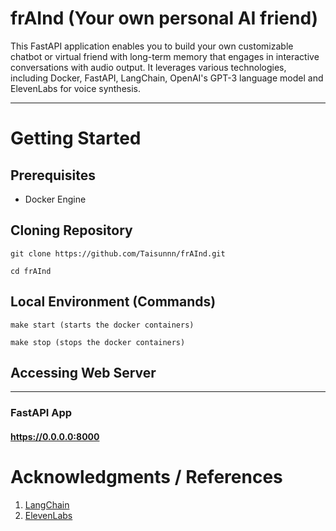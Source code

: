 # frAInd (Your own personal AI friend)

This FastAPI application enables you to build your own customizable chatbot or virtual friend with long-term memory that engages in interactive conversations with audio output. It leverages various technologies, including Docker, FastAPI, LangChain, OpenAI's GPT-3 language model and ElevenLabs for voice synthesis.
___

# Getting Started

## Prerequisites
* Docker Engine

## Cloning Repository
```
git clone https://github.com/Taisunnn/frAInd.git

cd frAInd
```
## Local Environment (Commands)

```
make start (starts the docker containers)

make stop (stops the docker containers)
```

## Accessing Web Server
___
### FastAPI App

#### https://0.0.0.0:8000

# Acknowledgments / References

1. [LangChain](https://python.langchain.com/docs/get_started/introduction.html)
2. [ElevenLabs](https://docs.elevenlabs.io/api-reference/quick-start/introduction)
